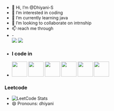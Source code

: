 - 👋 Hi, I’m @Dhiyani-S
- 👀 I’m interested in coding
- 🌱 I’m currently learning java
- 💞️ I’m looking to collaborate on intrnship
- 📫 reach me through
- -<br /> [<img src="https://img.shields.io/badge/Gmail-D14836?style=for-the-badge&logo=gmail&logoColor=white" />](dhiyanisrinivasan123@gmail.com) [<img src="https://img.shields.io/badge/LinkedIn-0077B5?style=for-the-badge&logo=linkedin&logoColor=white" />](https://www.linkedin.com/in/nithyashreead//)
- ### I code in
-  <img height="50" width="50" src="https://img.icons8.com/color/48/000000/python.png" /> <img height="50" width="50" src="https://img.icons8.com/color/48/000000/c-programming.png" /> <img height="50" width="50" src="https://img.icons8.com/color/48/000000/c-plus-plus-logo.png" /> <img height="50" width="50" src="https://img.icons8.com/color/48/000000/java-coffee-cup-logo.png" /> <img height="50" width="50" src="https://img.icons8.com/color/48/000000/html-5.png" /> <img height="50" width="50" src="https://img.icons8.com/color/48/000000/css3.png" />
  ### Leetcode
-  ![LeetCode Stats](https://leetcard.jacoblin.cool/Dhiyani-S?theme=dark&font=Cookie)
- 😄 Pronouns: dhiyani
  

<!---
Dhiyani-S/Dhiyani-S is a ✨ special ✨ repository because its `README.md` (this file) appears on your GitHub profile.
You can click the Preview link to take a look at your changes.
--->
